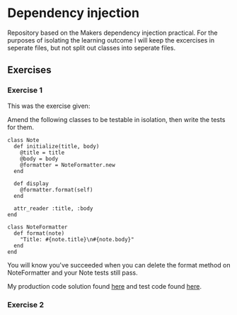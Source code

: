 # Dependency injection

Repository based on the Makers dependency injection practical. For the purposes of isolating the learning outcome I will keep the excercises in seperate files, but not split out classes into seperate files.

## Exercises

### Exercise 1

This was the exercise given:

Amend the following classes to be testable in isolation, then write the tests for them.

```
class Note
  def initialize(title, body)
    @title = title
    @body = body
    @formatter = NoteFormatter.new
  end

  def display
    @formatter.format(self)
  end

  attr_reader :title, :body
end

class NoteFormatter
  def format(note)
    "Title: #{note.title}\n#{note.body}"
  end
end
```
You will know you've succeeded when you can delete the format method on NoteFormatter and your Note tests still pass.

My production code solution found [here](lib/note.rb) and test code found [here](spec/note_spec.rb).

### Exercise 2